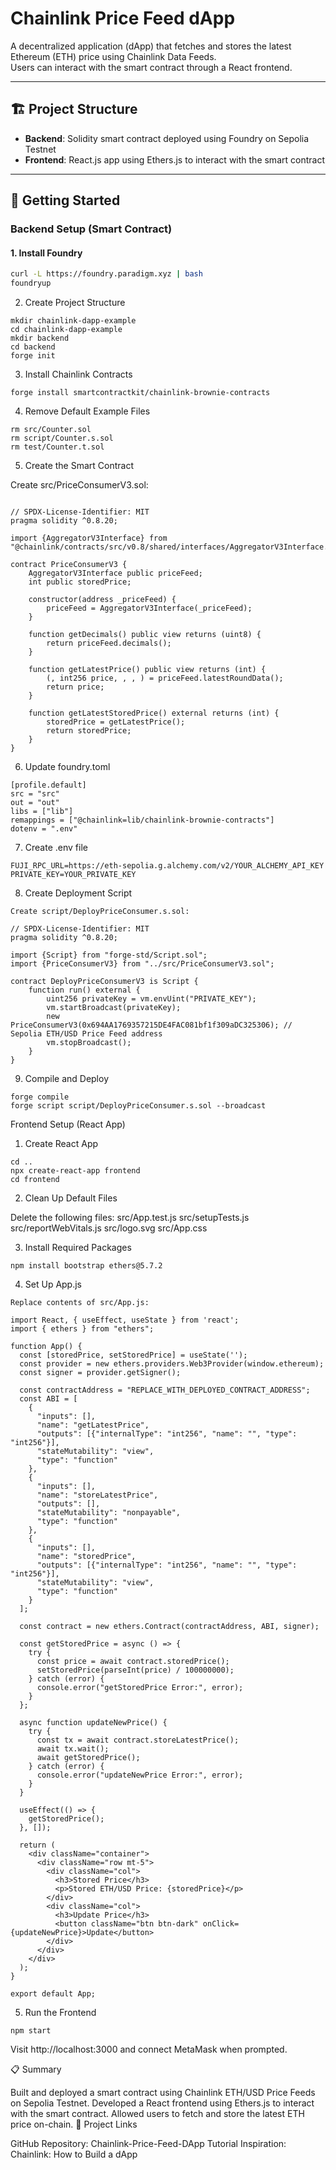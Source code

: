 # Chainlink Price Feed dApp

A decentralized application (dApp) that fetches and stores the latest Ethereum (ETH) price using Chainlink Data Feeds.  
Users can interact with the smart contract through a React frontend.

---

## 🏗 Project Structure

- **Backend**: Solidity smart contract deployed using Foundry on Sepolia Testnet
- **Frontend**: React.js app using Ethers.js to interact with the smart contract

---

## 🚀 Getting Started

### Backend Setup (Smart Contract)

#### 1. Install Foundry

```bash
curl -L https://foundry.paradigm.xyz | bash
foundryup
```

2. Create Project Structure
```
mkdir chainlink-dapp-example
cd chainlink-dapp-example
mkdir backend
cd backend
forge init
```

3. Install Chainlink Contracts
```
forge install smartcontractkit/chainlink-brownie-contracts
```

4. Remove Default Example Files
```
rm src/Counter.sol
rm script/Counter.s.sol
rm test/Counter.t.sol
```

5. Create the Smart Contract

Create src/PriceConsumerV3.sol:

```

// SPDX-License-Identifier: MIT
pragma solidity ^0.8.20;

import {AggregatorV3Interface} from "@chainlink/contracts/src/v0.8/shared/interfaces/AggregatorV3Interface.sol";

contract PriceConsumerV3 {
    AggregatorV3Interface public priceFeed;
    int public storedPrice;

    constructor(address _priceFeed) {
        priceFeed = AggregatorV3Interface(_priceFeed);
    }

    function getDecimals() public view returns (uint8) {
        return priceFeed.decimals();
    }

    function getLatestPrice() public view returns (int) {
        (, int256 price, , , ) = priceFeed.latestRoundData();
        return price;
    }

    function getLatestStoredPrice() external returns (int) {
        storedPrice = getLatestPrice();
        return storedPrice;
    }
}

```

6. Update foundry.toml

```
[profile.default]
src = "src"
out = "out"
libs = ["lib"]
remappings = ["@chainlink=lib/chainlink-brownie-contracts"]
dotenv = ".env"

```

7. Create .env file
```
FUJI_RPC_URL=https://eth-sepolia.g.alchemy.com/v2/YOUR_ALCHEMY_API_KEY
PRIVATE_KEY=YOUR_PRIVATE_KEY
```

8. Create Deployment Script
```
Create script/DeployPriceConsumer.s.sol:

// SPDX-License-Identifier: MIT
pragma solidity ^0.8.20;

import {Script} from "forge-std/Script.sol";
import {PriceConsumerV3} from "../src/PriceConsumerV3.sol";

contract DeployPriceConsumerV3 is Script {
    function run() external {
        uint256 privateKey = vm.envUint("PRIVATE_KEY");
        vm.startBroadcast(privateKey);
        new PriceConsumerV3(0x694AA1769357215DE4FAC081bf1f309aDC325306); // Sepolia ETH/USD Price Feed address
        vm.stopBroadcast();
    }
}
```
9. Compile and Deploy
```
forge compile
forge script script/DeployPriceConsumer.s.sol --broadcast
```

Frontend Setup (React App)
1. Create React App
```
cd ..
npx create-react-app frontend
cd frontend
```

2. Clean Up Default Files

Delete the following files:
src/App.test.js
src/setupTests.js
src/reportWebVitals.js
src/logo.svg
src/App.css

3. Install Required Packages
```
npm install bootstrap ethers@5.7.2
```
4. Set Up App.js
```
Replace contents of src/App.js:

import React, { useEffect, useState } from 'react';
import { ethers } from "ethers";

function App() {
  const [storedPrice, setStoredPrice] = useState('');
  const provider = new ethers.providers.Web3Provider(window.ethereum);
  const signer = provider.getSigner();

  const contractAddress = "REPLACE_WITH_DEPLOYED_CONTRACT_ADDRESS";
  const ABI = [
    {
      "inputs": [],
      "name": "getLatestPrice",
      "outputs": [{"internalType": "int256", "name": "", "type": "int256"}],
      "stateMutability": "view",
      "type": "function"
    },
    {
      "inputs": [],
      "name": "storeLatestPrice",
      "outputs": [],
      "stateMutability": "nonpayable",
      "type": "function"
    },
    {
      "inputs": [],
      "name": "storedPrice",
      "outputs": [{"internalType": "int256", "name": "", "type": "int256"}],
      "stateMutability": "view",
      "type": "function"
    }
  ];

  const contract = new ethers.Contract(contractAddress, ABI, signer);

  const getStoredPrice = async () => {
    try {
      const price = await contract.storedPrice();
      setStoredPrice(parseInt(price) / 100000000);
    } catch (error) {
      console.error("getStoredPrice Error:", error);
    }
  };

  async function updateNewPrice() {
    try {
      const tx = await contract.storeLatestPrice();
      await tx.wait();
      await getStoredPrice();
    } catch (error) {
      console.error("updateNewPrice Error:", error);
    }
  }

  useEffect(() => {
    getStoredPrice();
  }, []);

  return (
    <div className="container">
      <div className="row mt-5">
        <div className="col">
          <h3>Stored Price</h3>
          <p>Stored ETH/USD Price: {storedPrice}</p>
        </div>
        <div className="col">
          <h3>Update Price</h3>
          <button className="btn btn-dark" onClick={updateNewPrice}>Update</button>
        </div>
      </div>
    </div>
  );
}

export default App;
```
5. Run the Frontend
```
npm start
```
Visit http://localhost:3000 and connect MetaMask when prompted.

📋 Summary

Built and deployed a smart contract using Chainlink ETH/USD Price Feeds on Sepolia Testnet.
Developed a React frontend using Ethers.js to interact with the smart contract.
Allowed users to fetch and store the latest ETH price on-chain.
🔗 Project Links

GitHub Repository: Chainlink-Price-Feed-DApp
Tutorial Inspiration: Chainlink: How to Build a dApp
